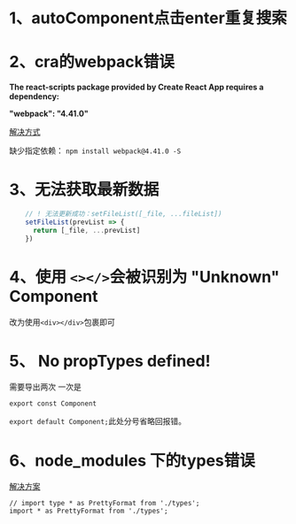# 1、autoComponent点击enter重复搜索

# 2、cra的webpack错误

**The react-scripts package provided by Create React App requires a dependency:**

  **"webpack": "4.41.0"**

[解决方式](https://github.com/facebook/create-react-app/issues/7920)

缺少指定依赖： `npm install webpack@4.41.0 -S`

# 3、无法获取最新数据

```typescript
    // ! 无法更新成功：setFileList([_file, ...fileList])
    setFileList(prevList => {
      return [_file, ...prevList]
    })
```

# 4、使用 `<></>`会被识别为 **"Unknown" Component**

改为使用`<div></div>`包裹即可

# 5、 No propTypes defined!

需要导出两次 一次是

 `export const Component` 

`export default Component;`此处分号省略回报错。

# 6、node_modules 下的types错误

[解决方案](https://github.com/facebook/create-react-app/issues/8718)

```
// import type * as PrettyFormat from './types';
import * as PrettyFormat from './types';
```

